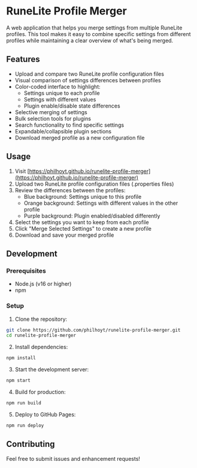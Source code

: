 # RuneLite Profile Merger

A web application that helps you merge settings from multiple RuneLite profiles. This tool makes it easy to combine specific settings from different profiles while maintaining a clear overview of what's being merged.

## Features

- Upload and compare two RuneLite profile configuration files
- Visual comparison of settings differences between profiles
- Color-coded interface to highlight:
  - Settings unique to each profile
  - Settings with different values
  - Plugin enable/disable state differences
- Selective merging of settings
- Bulk selection tools for plugins
- Search functionality to find specific settings
- Expandable/collapsible plugin sections
- Download merged profile as a new configuration file

## Usage

1. Visit [https://philhoyt.github.io/runelite-profile-merger](https://philhoyt.github.io/runelite-profile-merger)
2. Upload two RuneLite profile configuration files (.properties files)
3. Review the differences between the profiles:
   - Blue background: Settings unique to this profile
   - Orange background: Settings with different values in the other profile
   - Purple background: Plugin enabled/disabled differently
4. Select the settings you want to keep from each profile
5. Click "Merge Selected Settings" to create a new profile
6. Download and save your merged profile

## Development

### Prerequisites

- Node.js (v16 or higher)
- npm

### Setup

1. Clone the repository:
```bash
git clone https://github.com/philhoyt/runelite-profile-merger.git
cd runelite-profile-merger
```

2. Install dependencies:
```bash
npm install
```

3. Start the development server:
```bash
npm start
```

4. Build for production:
```bash
npm run build
```

5. Deploy to GitHub Pages:
```bash
npm run deploy
```

## Contributing

Feel free to submit issues and enhancement requests!
